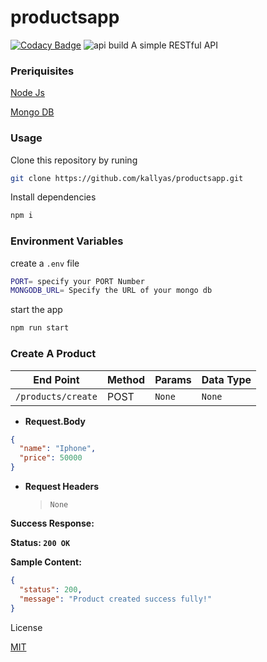 # productsapp

[![Codacy Badge](https://api.codacy.com/project/badge/Grade/fe69a1c683864e1b9a557915e2209731)](https://app.codacy.com/manual/kallyasmedia/productsapp?utm_source=github.com&utm_medium=referral&utm_content=kallyas/productsapp&utm_campaign=Badge_Grade_Dashboard) ![api build](https://github.com/kallyas/productsapp/workflows/api%20build/badge.svg?branch=master)
A simple RESTful API

### Preriquisites

[Node Js](https://nodejs.org/en/download/)

[Mongo DB](https://www.mongodb.com/)

### Usage

Clone this repository by runing

```bash
git clone https://github.com/kallyas/productsapp.git
```

Install dependencies

```bash
npm i
```

### Environment Variables

create a `.env` file

```bash
PORT= specify your PORT Number
MONGODB_URL= Specify the URL of your mongo db
```

start the app

```bash
npm run start
```

### Create A Product

| End Point          | Method | Params | Data Type |
| ------------------ | ------ | ------ | --------- |
| `/products/create` | POST   | `None` | `None`    |

- **Request.Body**

```json
{
  "name": "Iphone",
  "price": 50000
}
```

- **Request Headers**

  > `None`

**Success Response:**

**Status: `200 OK`**

**Sample Content:**

```json
{
  "status": 200,
  "message": "Product created success fully!"
}
```

License

[MIT](/LICENSE)
